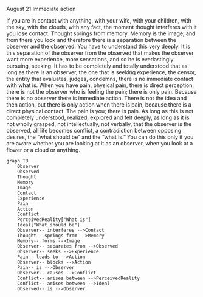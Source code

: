 August 21 
Immediate action

If you are in contact with anything, with your wife, with your children, with the sky, with the clouds, with any fact, the moment thought interferes with it you lose contact. Thought springs from memory. Memory is the image, and from there you look and therefore there is a separation between the observer and the observed.
You have to understand this very deeply. It is this separation of the observer from the observed that makes the observer want more experience, more sensations, and so he is everlastingly pursuing, seeking. It has to be completely and totally understood that as long as there is an observer, the one that is seeking experience, the censor, the entity that evaluates, judges, condemns, there is no immediate contact with what is. When you have pain, physical pain, there is direct perception; there is not the observer who is feeling the pain; there is only pain. Because there is no observer there is immediate action. There is not the idea and then action, but there is only action when there is pain, because there is a direct physical contact. The pain is you; there is pain. As long as this is not completely understood, realized, explored and felt deeply, as long as it is not wholly grasped, not intellectually, not verbally, that the observer is the observed, all life becomes conflict, a contradiction between opposing desires, the “what should be” and the “what is.” You can do this only if you are aware whether you are looking at it as an observer, when you look at a flower or a cloud or anything.

```mermaid
graph TB
    Observer
    Observed
    Thought
    Memory
    Image
    Contact
    Experience
    Pain
    Action
    Conflict
    PerceivedReality["What is"]
    Ideal["What should be"]
    Observer-- interferes -->Contact
    Thought-- springs from -->Memory
    Memory-- forms -->Image
    Observer-- separates from -->Observed
    Observer-- seeks -->Experience
    Pain-- leads to -->Action
    Observer-- blocks -->Action
    Pain-- is -->Observer
    Observer-- causes -->Conflict
    Conflict-- arises between -->PerceivedReality
    Conflict-- arises between -->Ideal
    Observed-- is -->Observer
```